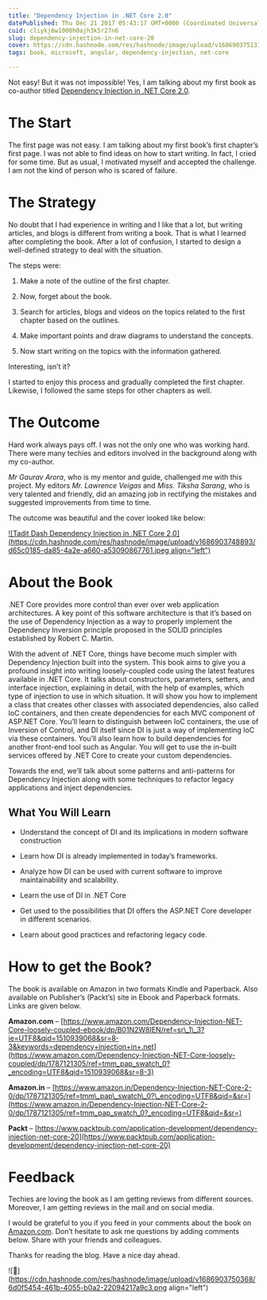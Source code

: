 ```yaml
---
title: "Dependency Injection in .NET Core 2.0"
datePublished: Thu Dec 21 2017 05:43:17 GMT+0000 (Coordinated Universal Time)
cuid: cliykj6w1000h0ajh3k5r27n6
slug: dependency-injection-in-net-core-20
cover: https://cdn.hashnode.com/res/hashnode/image/upload/v1686903751317/58ce57e6-b899-4416-a6e5-5fe2f447e496.jpeg
tags: book, microsoft, angular, dependency-injection, net-core

---
```


Not easy! But it was not impossible! Yes, I am talking about my first book as co-author titled [Dependency Injection in .NET Core 2.0](https://www.amazon.com/Dependency-Injection-NET-Core-loosely-coupled-ebook/dp/B01N2W8IEN/ref=zg_bs_4018_3?_encoding=UTF8&psc=1&refRID=WPCMKFMRF6M6JBMXN1B7).

# The Start

The first page was not easy. I am talking about my first book’s first chapter’s first page. I was not able to find ideas on how to start writing. In fact, I cried for some time. But as usual, I motivated myself and accepted the challenge. I am not the kind of person who is scared of failure.

# The Strategy

No doubt that I had experience in writing and I like that a lot, but writing articles, and blogs is different from writing a book. That is what I learned after completing the book. After a lot of confusion, I started to design a well-defined strategy to deal with the situation.

The steps were:

1. Make a note of the outline of the first chapter.
    
2. Now, forget about the book.
    
3. Search for articles, blogs and videos on the topics related to the first chapter based on the outlines.
    
4. Make important points and draw diagrams to understand the concepts.
    
5. Now start writing on the topics with the information gathered.
    

Interesting, isn’t it?

I started to enjoy this process and gradually completed the first chapter. Likewise, I followed the same steps for other chapters as well.

# The Outcome

Hard work always pays off. I was not the only one who was working hard. There were many techies and editors involved in the background along with my co-author.

*Mr Gaurav Arora*, who is my mentor and guide, challenged me with this project. My editors *Mr. Lawrence Veigas* and *Miss. Tiksha Sarang*, who is very talented and friendly, did an amazing job in rectifying the mistakes and suggested improvements from time to time.

The outcome was beautiful and the cover looked like below:

[![Tadit Dash Dependency Injection in .NET Core 2.0](https://cdn.hashnode.com/res/hashnode/image/upload/v1686903748893/d65c0185-da85-4a2e-a660-a53090867761.jpeg align="left")](https://www.amazon.com/Dependency-Injection-NET-Core-loosely-coupled/dp/1787121305/ref=tmm_pap_swatch_0?_encoding=UTF8&qid=1510939068&sr=8-3)

# About the Book

.NET Core provides more control than ever over web application architectures. A key point of this software architecture is that it’s based on the use of Dependency Injection as a way to properly implement the Dependency Inversion principle proposed in the SOLID principles established by Robert C. Martin.

With the advent of .NET Core, things have become much simpler with Dependency Injection built into the system. This book aims to give you a profound insight into writing loosely-coupled code using the latest features available in .NET Core. It talks about constructors, parameters, setters, and interface injection, explaining in detail, with the help of examples, which type of injection to use in which situation. It will show you how to implement a class that creates other classes with associated dependencies, also called IoC containers, and then create dependencies for each MVC component of ASP.NET Core. You’ll learn to distinguish between IoC containers, the use of Inversion of Control, and DI itself since DI is just a way of implementing IoC via these containers. You’ll also learn how to build dependencies for another front-end tool such as Angular. You will get to use the in-built services offered by .NET Core to create your custom dependencies.

Towards the end, we’ll talk about some patterns and anti-patterns for Dependency Injection along with some techniques to refactor legacy applications and inject dependencies.

## What You Will Learn

* Understand the concept of DI and its implications in modern software construction
    
* Learn how DI is already implemented in today’s frameworks.
    
* Analyze how DI can be used with current software to improve maintainability and scalability.
    
* Learn the use of DI in .NET Core
    
* Get used to the possibilities that DI offers the ASP.NET Core developer in different scenarios.
    
* Learn about good practices and refactoring legacy code.
    

# How to get the Book?

The book is available on Amazon in two formats Kindle and Paperback. Also available on Publisher’s (Packt’s) site in Ebook and Paperback formats. Links are given below.

**Amazon.com** – [https://www.amazon.com/Dependency-Injection-NET-Core-loosely-coupled-ebook/dp/B01N2W8IEN/ref=sr\_1\_3?ie=UTF8&qid=1510939068&sr=8-3&keywords=dependency+injection+in+.net](https://www.amazon.com/Dependency-Injection-NET-Core-loosely-coupled/dp/1787121305/ref=tmm_pap_swatch_0?_encoding=UTF8&qid=1510939068&sr=8-3)

**Amazon.in** – [https://www.amazon.in/Dependency-Injection-NET-Core-2-0/dp/1787121305/ref=tmm\_pap\_swatch\_0?\_encoding=UTF8&qid=&sr=](https://www.amazon.in/Dependency-Injection-NET-Core-2-0/dp/1787121305/ref=tmm_pap_swatch_0?_encoding=UTF8&qid=&sr=)

**Packt** – [https://www.packtpub.com/application-development/dependency-injection-net-core-20](https://www.packtpub.com/application-development/dependency-injection-net-core-20)

# Feedback

Techies are loving the book as I am getting reviews from different sources. Moreover, I am getting reviews in the mail and on social media.

I would be grateful to you if you feed in your comments about the book on [Amazon.com](https://www.amazon.com/Dependency-Injection-NET-Core-loosely-coupled-ebook/dp/B01N2W8IEN/ref=sr_1_3?ie=UTF8&qid=1510939068&sr=8-3&keywords=dependency+injection+in+.net). Don’t hesitate to ask me questions by adding comments below. Share with your friends and colleagues.

Thanks for reading the blog. Have a nice day ahead.

![🙂](https://cdn.hashnode.com/res/hashnode/image/upload/v1686903750368/6d0f5454-461b-4055-b0a2-22094217a9c3.png align="left")